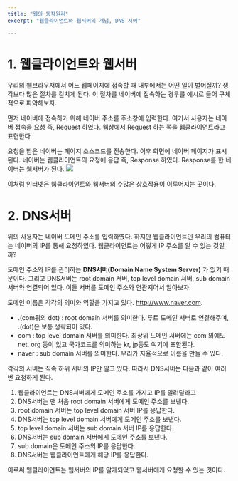 ```yaml
---
title: "웹의 동작원리"
excerpt: "웹클라이언트와 웹서버의 개념, DNS 서버"

---
```


# 1. 웹클라이언트와 웹서버
우리의 웹브라우저에서 어느 웹페이지에 접속할 때 내부에서는 어떤 일이 벌어질까? 생각보다 많은 절차를 걸치게 된다. 이 절차를 네이버에 접속하는 경우를 예시로 들어 구체적으로 파악해보자.

먼저 네이버에 접속하기 위해 네이버 주소를 주소창에 입력한다. 
여기서 사용자는 네이버 접속을 요청 즉, Request 하였다.
웹상에서 Request 하는 쪽을 웹클라이언트라고 표현한다. 

요청을 받은 네이버는 페이지 소스코드를 전송한다. 
이후 화면에 네이버 페이지가 표시된다.
네이버는 웹클라이언트의 요청에 응답 즉, Response 하였다.
Response를 한 네이버는 웹서버가 된다.
![](https://images.velog.io/images/byoungju1012/post/6bd6efaa-c4ef-4c7a-a725-377292eb4323/Image002.jpg)

이처럼 인터넷은 웹클라이언트와 웹서버의 수많은 상호작용이 이루어지는 곳이다.


# 2. DNS서버
위의 사용자는 네이버 도메인 주소를 입력하였다. 하지만 웹클라이언트인 우리의 컴퓨터는 네이버의 IP를 통해 요청하였다. 웹클라이언트는 어떻게 IP 주소를 알 수 있는 것일까?

도메인 주소와 IP를 관리하는 **DNS서버(Domain Name System Server)** 가 있기 때문이다. 그리고 DNS서버는 root domain 서버, top level domain 서버, sub domain 서버와 연결되어 있다. 이들 서버를 도메인 주소와 연관지어서 알아보자. 

도메인 이름은 각각의 의미와 역할을 가지고 있다.
http://www.naver.com.
* .(com뒤의 dot) : root domain 서버를 의미한다. 루트 도메인 서버로 연결해주며, .(dot)은 보통 생략되어 있다. 
* com : top level domain 서버를 의미한다. 최상위 도메인 서버에는 com 외에도 net, org 등이 있고 국가코드를 의미하는 kr, jp등도 여기에 포함된다.
* naver : sub domain 서버를 의미한다. 우리가 자율적으로 이름을 만들 수 있다. 

각각의 서버는 직속 하위 서버의 IP만 알고 있다. 따라서 DNS서버는 다음과 같이 여러번 요청하게 된다.
1. 웹클라이언트는 DNS서버에게 도메인 주소를 가지고 IP를 알려달라고 
2. DNS서버는 맨 처음 root domain 서버에게 도메인 주소를 보낸다.
3. root domain 서버는 top level domain 서버 IP를 응답한다.
4. DNS서버는 top level domain 서버에게 도메인 주소를 보낸다.
5. top level domain 서버는 sub domain 서버 IP를 응답한다.
6. DNS서버는 sub domain 서버에게 도메인 주소를 보낸다.
7. sub domain은 도메인 주소의 IP를 응답한다.
8. DNS서버는 웹클라이언트에게 해당 IP를 응답한다.

이로써 웹클라이언트는 웹서버의 IP를 알게되었고 웹서버에게 요청할 수 있는 것이다. 
